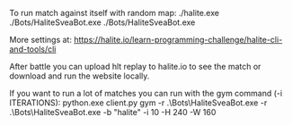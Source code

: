 To run match against itself with random map:
    ./halite.exe ./Bots/HaliteSveaBot.exe ./Bots/HaliteSveaBot.exe

More settings at: https://halite.io/learn-programming-challenge/halite-cli-and-tools/cli


After battle you can upload hlt replay to halite.io to see the match or download and run the website locally.


If you want to run a lot of matches you can run with the gym command (-i ITERATIONS):
python.exe client.py gym -r .\Bots\HaliteSveaBot.exe -r .\Bots\HaliteSveaBot.exe -b "halite" -i 10 -H 240 -W 160